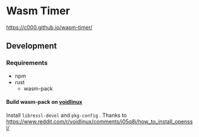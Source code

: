 # Wasm Timer

https://c000.github.io/wasm-timer/

## Development

### Requirements

- npm
- rust
  - wasm-pack

#### Build wasm-pack on [voidlinux]

Install `libressl-devel` and `pkg-config` .
Thanks to https://www.reddit.com/r/voidlinux/comments/i05q8j/how_to_install_openssl/

[voidlinux]: https://voidlinux.org
